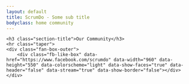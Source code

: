 ```yaml
---
layout: default
title: ScrumDo - Some sub title
bodyclass: home community
---
```


  
  <div class="container centered">
	<div id="fb-root"></div>
	<script>(function(d, s, id) {
	  var js, fjs = d.getElementsByTagName(s)[0];
	  if (d.getElementById(id)) return;
	  js = d.createElement(s); js.id = id;
	  js.src = "//connect.facebook.net/en_US/sdk.js#xfbml=1&appId=603150906504819&version=v2.0";
	  fjs.parentNode.insertBefore(js, fjs);
	}(document, 'script', 'facebook-jssdk'));</script>
	
	<h3 class="section-title">Our Community</h3>
	<hr class="taper">
	<div class="fan-box-outer">
		<div class="fb-like-box" data-href="https://www.facebook.com/scrumdo" data-width="960" data-height="550" data-colorscheme="light" data-show-faces="true" data-header="false" data-stream="true" data-show-border="false"></div>
	</div>
	
  </div>